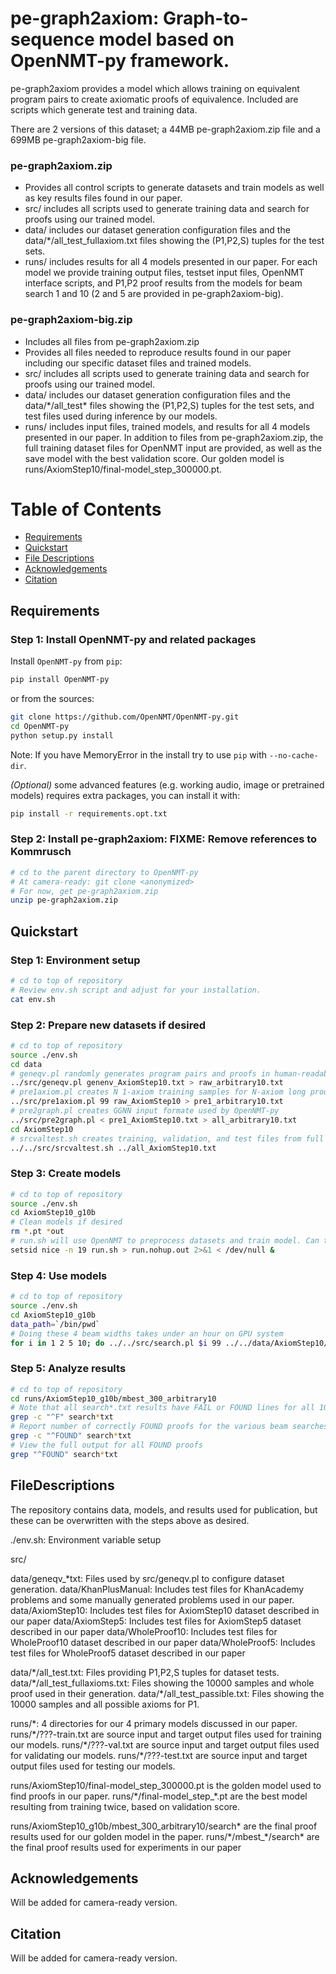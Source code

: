 # pe-graph2axiom: Graph-to-sequence model based on OpenNMT-py framework.

pe-graph2axiom provides a model which allows training on equivalent program
pairs to create axiomatic proofs of equivalence. Included are scripts which
generate test and training data.

There are 2 versions of this dataset; a 44MB pe-graph2axiom.zip file and a 699MB pe-graph2axiom-big file.

### pe-graph2axiom.zip
  * Provides all control scripts to generate datasets and train models as well as key results files found in our paper.
  * src/ includes all scripts used to generate training data and search for proofs using our trained model.
  * data/ includes our dataset generation configuration files and the data/\*/all\_test\_fullaxiom.txt files showing the (P1,P2,S) tuples for the test sets.
  * runs/ includes results for all 4 models presented in our paper. For each model we provide training output files, testset input files, OpenNMT interface scripts, and P1,P2 proof results from the models for beam search 1 and 10 (2 and 5 are provided in pe-graph2axiom-big).

### pe-graph2axiom-big.zip
  * Includes all files from pe-graph2axiom.zip
  * Provides all files needed to reproduce results found in our paper including our specific dataset files and trained models.
  * src/ includes all scripts used to generate training data and search for proofs using our trained model.
  * data/ includes our dataset generation configuration files and the data/\*/all\_test\* files showing the (P1,P2,S) tuples for the test sets, and test files used during inference by our models.
  * runs/ includes input files, trained models, and results for all 4 models presented in our paper. In addition to files from pe-graph2axiom.zip, the full training dataset files for OpenNMT input are provided, as well as the save model with the best validation score. Our golden model is runs/AxiomStep10/final-model\_step\_300000.pt.

Table of Contents
=================
  * [Requirements](#requirements)
  * [Quickstart](#quickstart)
  * [File Descriptions](#filedescriptions)
  * [Acknowledgements](#acknowledgements)
  * [Citation](#citation)

## Requirements

### Step 1: Install OpenNMT-py and related packages
Install `OpenNMT-py` from `pip`:
```bash
pip install OpenNMT-py
```

or from the sources:
```bash
git clone https://github.com/OpenNMT/OpenNMT-py.git
cd OpenNMT-py
python setup.py install
```

Note: If you have MemoryError in the install try to use `pip` with `--no-cache-dir`.

*(Optional)* some advanced features (e.g. working audio, image or pretrained models) requires extra packages, you can install it with:
```bash
pip install -r requirements.opt.txt
```

### Step 2: Install pe-graph2axiom: FIXME: Remove references to Kommrusch
```bash
# cd to the parent directory to OpenNMT-py
# At camera-ready: git clone <anonymized>
# For now, get pe-graph2axiom.zip
unzip pe-graph2axiom.zip
```

## Quickstart

### Step 1: Environment setup
```bash
# cd to top of repository 
# Review env.sh script and adjust for your installation.
cat env.sh
```

### Step 2: Prepare new datasets if desired
```bash
# cd to top of repository 
source ./env.sh
cd data
# geneqv.pl randomly generates program pairs and proofs in human-readable format
../src/geneqv.pl genenv_AxiomStep10.txt > raw_arbitrary10.txt
# pre1axiom.pl creates N 1-axiom training samples for N-axiom long proofs in the raw file
../src/pre1axiom.pl 99 raw_AxiomStep10 > pre1_arbitrary10.txt
# pre2graph.pl creates GGNN input formate used by OpenNMT-py
../src/pre2graph.pl < pre1_AxiomStep10.txt > all_arbitrary10.txt
cd AxiomStep10
# srcvaltest.sh creates training, validation, and test files from full dataset
../../src/srcvaltest.sh ../all_AxiomStep10.txt
```

### Step 3: Create models
```bash
# cd to top of repository 
source ./env.sh
cd AxiomStep10_g10b
# Clean models if desired
rm *.pt *out 
# run.sh will use OpenNMT to preprocess datasets and train model. Can take several hours with GPU system
setsid nice -n 19 run.sh > run.nohup.out 2>&1 < /dev/null &
```

### Step 4: Use models
```bash
# cd to top of repository
source ./env.sh
cd AxiomStep10_g10b
data_path=`/bin/pwd`
# Doing these 4 beam widths takes under an hour on GPU system
for i in 1 2 5 10; do ../../src/search.pl $i 99 ../../data/AxiomStep10/all_test.txt final-model_step_300000.pt > mbest_300_arbitrary10/search$i.txt; done
```

### Step 5: Analyze results
```bash
# cd to top of repository
cd runs/AxiomStep10_g10b/mbest_300_arbitrary10
# Note that all search*.txt results have FAIL or FOUND lines for all 10000 samples
grep -c "^F" search*txt
# Report number of correctly FOUND proofs for the various beam searches
grep -c "^FOUND" search*txt
# View the full output for all FOUND proofs
grep "^FOUND" search*txt
```

## FileDescriptions

The repository contains data, models, and results used for publication, but these can be overwritten with the steps above as desired.

./env.sh: Environment variable setup 

src/

data/geneqv_\*txt: Files used by src/geneqv.pl to configure dataset generation.
data/KhanPlusManual: Includes test files for KhanAcademy problems and some manually generated problems used in our paper.
data/AxiomStep10: Includes test files for AxiomStep10 dataset described in our paper
data/AxiomStep5: Includes test files for AxiomStep5 dataset described in our paper
data/WholeProof10: Includes test files for WholeProof10 dataset described in our paper
data/WholeProof5: Includes test files for WholeProof5 dataset described in our paper

data/\*/all\_test.txt: Files providing P1,P2,S tuples for dataset tests.
data/\*/all\_test\_fullaxioms.txt: Files showing the 10000 samples and whole proof used in their generation.
data/\*/all\_test\_passible.txt: Files showing the 10000 samples and all possible axioms for P1.

runs/\*: 4 directories for our 4 primary models discussed in our paper.
runs/\*/???-train.txt are source input and target output files used for training our models.
runs/\*/???-val.txt are source input and target output files used for validating our models.
runs/\*/???-test.txt are source input and target output files used for testing our models.

runs/AxiomStep10/final-model\_step\_300000.pt is the golden model used to find proofs in our paper.
runs/\*/final-model\_step\_\*.pt are the best model resulting from training twice, based on validation score.

runs/AxiomStep10_g10b/mbest_300_arbitrary10/search\* are the final proof results used for our golden model in the paper.
runs/\*/mbest_\*/search\* are the final proof results used for experiments in our paper


## Acknowledgements

Will be added for camera-ready version.

## Citation

Will be added for camera-ready version.
